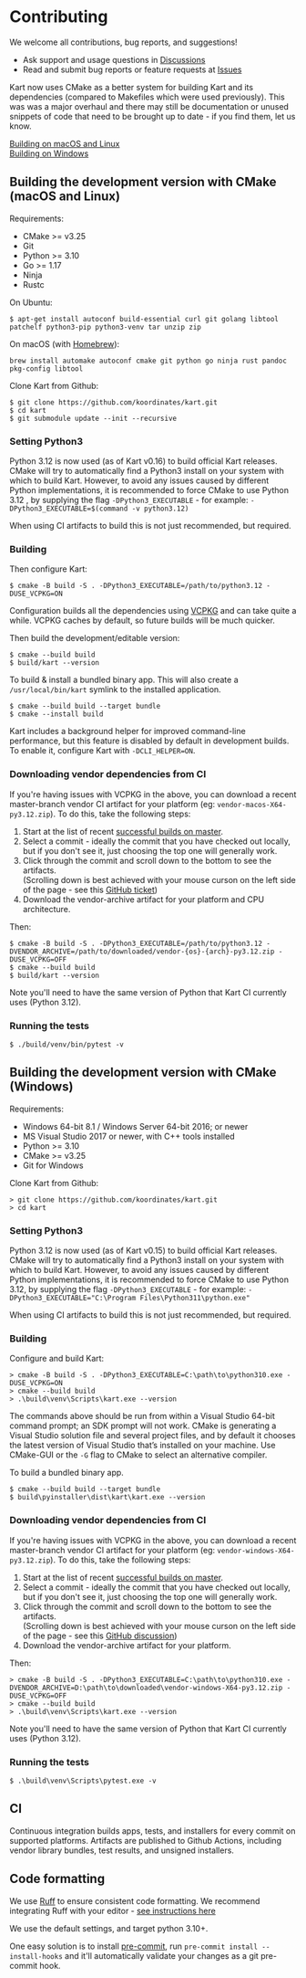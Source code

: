 # Contributing

We welcome all contributions, bug reports, and suggestions!

* Ask support and usage questions in [Discussions](https://github.com/koordinates/kart/discussions)
* Read and submit bug reports or feature requests at [Issues](https://github.com/koordinates/kart/issues)

Kart now uses CMake as a better system for building Kart and its dependencies (compared to Makefiles which were used previously).
This was was a major overhaul and there may still be documentation or unused snippets of code that need to be brought up to date - if you find them, let us know.

[Building on macOS and Linux](#building-the-development-version-with-cmake-macos-and-linux)\
[Building on Windows](#building-the-development-version-with-cmake-windows)

## Building the development version with CMake (macOS and Linux)

Requirements:
* CMake >= v3.25
* Git
* Python >= 3.10
* Go >= 1.17
* Ninja
* Rustc

On Ubuntu:
```console
$ apt-get install autoconf build-essential curl git golang libtool patchelf python3-pip python3-venv tar unzip zip
```
On macOS (with [Homebrew](https://brew.sh)):
```console
brew install automake autoconf cmake git python go ninja rust pandoc pkg-config libtool
```
Clone Kart from Github:
```console
$ git clone https://github.com/koordinates/kart.git
$ cd kart
$ git submodule update --init --recursive
```

### Setting Python3

Python 3.12 is now used (as of Kart v0.16) to build official Kart releases.
CMake will try to automatically find a Python3 install on your system with which to build Kart.
However, to avoid any issues caused by different Python implementations, it is recommended to force CMake
to use Python 3.12 , by supplying the flag `-DPython3_EXECUTABLE` - for example:
`-DPython3_EXECUTABLE=$(command -v python3.12)`

When using CI artifacts to build this is not just recommended, but required.

### Building

Then configure Kart:
```console
$ cmake -B build -S . -DPython3_EXECUTABLE=/path/to/python3.12 -DUSE_VCPKG=ON
```

Configuration builds all the dependencies using [VCPKG](https://github.com/microsoft/vcpkg)
and can take quite a while. VCPKG caches by default, so future builds will be
much quicker.

Then build the development/editable version:

```console
$ cmake --build build
$ build/kart --version
```

To build & install a bundled binary app. This will also create a
`/usr/local/bin/kart` symlink to the installed application.

```console
$ cmake --build build --target bundle
$ cmake --install build
```

Kart includes a background helper for improved command-line performance, but this
feature is disabled by default in development builds. To enable it, configure
Kart with `-DCLI_HELPER=ON`.

### Downloading vendor dependencies from CI

If you're having issues with VCPKG in the above, you can download a recent master-branch vendor CI artifact for your platform (eg: `vendor-macos-X64-py3.12.zip`).
To do this, take the following steps:
1. Start at the list of recent [successful builds on master](https://github.com/koordinates/kart/actions/workflows/build.yml?query=branch%3Amaster+is%3Asuccess).
1. Select a commit - ideally the commit that you have checked out locally, but if you don't see it, just choosing the top one will generally work.
1. Click through the commit and scroll down to the bottom to see the artifacts.\
(Scrolling down is best achieved with your mouse curson on the left side of the page - see this [GitHub ticket](https://github.com/community/community/discussions/18035))
1. Download the vendor-archive artifact for your platform and CPU architecture.

Then:

```console
$ cmake -B build -S . -DPython3_EXECUTABLE=/path/to/python3.12 -DVENDOR_ARCHIVE=/path/to/downloaded/vendor-{os}-{arch}-py3.12.zip -DUSE_VCPKG=OFF
$ cmake --build build
$ build/kart --version
```

Note you'll need to have the same version of Python that Kart CI currently uses (Python 3.12).

### Running the tests

```console
$ ./build/venv/bin/pytest -v
```

## Building the development version with CMake (Windows)

Requirements:
* Windows 64-bit 8.1 / Windows Server 64-bit 2016; or newer
* MS Visual Studio 2017 or newer, with C++ tools installed
* Python >= 3.10
* CMake >= v3.25
* Git for Windows

Clone Kart from Github:

```console
> git clone https://github.com/koordinates/kart.git
> cd kart
```

### Setting Python3

Python 3.12 is now used (as of Kart v0.15) to build official Kart releases.
CMake will try to automatically find a Python3 install on your system with which to build Kart.
However, to avoid any issues caused by different Python implementations, it is recommended to force CMake
to use Python 3.12, by supplying the flag `-DPython3_EXECUTABLE` - for example:
`-DPython3_EXECUTABLE="C:\Program Files\Python311\python.exe"`

When using CI artifacts to build this is not just recommended, but required.

### Building

Configure and build Kart:

```console
> cmake -B build -S . -DPython3_EXECUTABLE=C:\path\to\python310.exe -DUSE_VCPKG=ON
> cmake --build build
> .\build\venv\Scripts\kart.exe --version
```

The commands above should be run from within a Visual Studio 64-bit command
prompt; an SDK prompt will not work. CMake is generating a Visual Studio
solution file and several project files, and by default it chooses the latest
version of Visual Studio that’s installed on your machine. Use CMake-GUI or the
`-G` flag to CMake to select an alternative compiler.

To build a bundled binary app.

```console
$ cmake --build build --target bundle
$ build\pyinstaller\dist\kart\kart.exe --version
```

### Downloading vendor dependencies from CI

If you're having issues with VCPKG in the above, you can download a recent master-branch vendor CI artifact for your platform (eg: `vendor-windows-X64-py3.12.zip`).
To do this, take the following steps:
1. Start at the list of recent [successful builds on master](https://github.com/koordinates/kart/actions/workflows/build.yml?query=branch%3Amaster+is%3Asuccess).
1. Select a commit - ideally the commit that you have checked out locally, but if you don't see it, just choosing the top one will generally work.
1. Click through the commit and scroll down to the bottom to see the artifacts.\
(Scrolling down is best achieved with your mouse curson on the left side of the page - see this [GitHub discussion](https://github.com/community/community/discussions/18035))
1. Download the vendor-archive artifact for your platform.

Then:

```console
> cmake -B build -S . -DPython3_EXECUTABLE=C:\path\to\python310.exe -DVENDOR_ARCHIVE=D:\path\to\downloaded\vendor-windows-X64-py3.12.zip -DUSE_VCPKG=OFF
> cmake --build build
> .\build\venv\Scripts\kart.exe --version
```

Note you'll need to have the same version of Python that Kart CI currently uses (Python 3.12).

### Running the tests

```console
$ .\build\venv\Scripts\pytest.exe -v
```

## CI

Continuous integration builds apps, tests, and installers for every commit on supported platforms. Artifacts are published to Github Actions, including vendor library bundles, test results, and unsigned installers.

## Code formatting

We use [Ruff](https://docs.astral.sh/ruff/) to ensure consistent code formatting. We recommend integrating Ruff with your editor - [see instructions here](https://docs.astral.sh/ruff/editors/setup/)

We use the default settings, and target python 3.10+.

One easy solution is to install [pre-commit](https://pre-commit.com), run `pre-commit install --install-hooks` and it'll automatically validate your changes as a git pre-commit hook.

